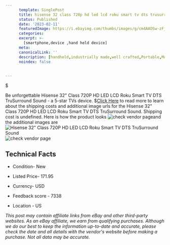 ```yaml
---
      template: SinglePost
      title: hisense 32 class 720p hd led lcd roku smart tv dts trusurround sound
      status: Published
      date: '2023-02-11'
      featuredImage: https://i.ebayimg.com/thumbs/images/g/cm4AAOSw-zFjmbYN/s-l225.jpg
      categories: 
      excerpt: >-
        [smartphone,device ,hand held device]
      meta:
      canonicalLink: ''
      description: [handheld,industrially made,well crafted,Portable,Mobile,Compact,Convenient,Lightweight,Maneuverable,Man-portable,Miniature,Carriable,Hand-held,Light,Holdable,Transportable,Mobile device,Pocket-sized,On-the-go,Wireless,Cordless,Compact size,Convenient size, smartphone,device ,hand held device]
      noindex: false
      
        
---
```

$

Be unforgettable Hisense 32" Class 720P HD LED LCD Roku Smart TV DTS TruSurround Sound - a 5-star TVs device.
$[Click Here](https://www.ebay.com/itm/225406666309?hash=item347b48c645%3Ag%3Acm4AAOSw-zFjmbYN&mkevt=1&mkcid=1&mkrid=711-53200-19255-0&campid=%253CePNCampaignId%253E&customid=%253CreferenceId%253E&toolid=10049) to read more to learn about the shipping costs and additional image urls for the Hisense 32" Class 720P HD LED LCD Roku Smart TV DTS TruSurround Sound. Shipping cost is undefined. Here is how the product looks ![check vendor page](https://i.ebayimg.com/thumbs/images/g/cm4AAOSw-zFjmbYN/s-l225.jpg)and the additional images are![Hisense 32" Class 720P HD LED LCD Roku Smart TV DTS TruSurround Sound](https://i.ebayimg.com/images/g/cm4AAOSw-zFjmbYN/s-l1200.jpg)![check vendor page](https://origin-galleryplus.ebayimg.com/ws/web/225406666309_2_0_1/225x225.jpg,https://origin-galleryplus.ebayimg.com/ws/web/225406666309_3_0_1/225x225.jpg,https://origin-galleryplus.ebayimg.com/ws/web/225406666309_4_0_1/225x225.jpg,https://origin-galleryplus.ebayimg.com/ws/web/225406666309_5_0_1/225x225.jpg,https://origin-galleryplus.ebayimg.com/ws/web/225406666309_6_0_1/225x225.jpg,https://origin-galleryplus.ebayimg.com/ws/web/225406666309_7_0_1/225x225.jpg,https://origin-galleryplus.ebayimg.com/ws/web/225406666309_8_0_1/225x225.jpg,https://origin-galleryplus.ebayimg.com/ws/web/225406666309_9_0_1/225x225.jpg,https://origin-galleryplus.ebayimg.com/ws/web/225406666309_10_0_1/225x225.jpg,https://origin-galleryplus.ebayimg.com/ws/web/225406666309_11_0_1/225x225.jpg)



 ## Technical Facts 



     
      

 - Condition- New 


      

 - Listed Price- 171.95 


      

 - Currency- USD 


      

 - Feedback score - 7338 


      

 - Location - US 


      
      

 *_This post may contain affiliate links from eBay and other third-party websites. As an eBay affiliate, we earn from qualifying purchases. Although we do our best to keep the information up-to-date and accurate, please check the date and all details with the vendor's website before making a purchase. Not all data may be accurate._*






